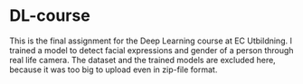# DL-course
This is the final assignment for the Deep Learning course at EC Utbildning. I trained a model to detect facial expressions and gender of a person through real life camera.
The dataset and the trained models are excluded here, because it was too big to upload even in zip-file format.

